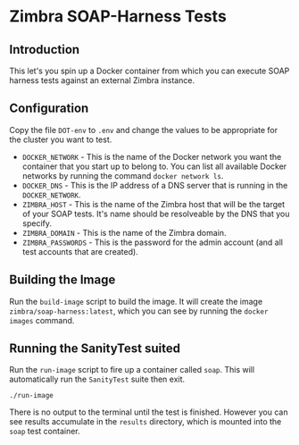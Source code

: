 # Zimbra SOAP-Harness Tests

## Introduction

This let's you spin up a Docker container from which you can execute SOAP harness tests
against an external Zimbra instance.

## Configuration

Copy the file `DOT-env` to `.env` and change the values to be appropriate for the cluster you
want to test.

- `DOCKER_NETWORK` - This is the name of the Docker network you want the container that you start up to belong to. You can list all available Docker networks by running the command `docker network ls`.
- `DOCKER_DNS` - This is the IP address of a DNS server that is running in the `DOCKER_NETWORK`.
- `ZIMBRA_HOST` - This is the name of the Zimbra host that will be the target of your SOAP tests.  It's name should be resolveable by the DNS that you specify.
- `ZIMBRA_DOMAIN` - This is the name of the Zimbra domain.
- `ZIMBRA_PASSWORDS` - This is the password for the admin account (and all test accounts that are created).

## Building the Image

Run the `build-image` script to build the image. It will create the image `zimbra/soap-harness:latest`, which you can see by running the `docker images` command.

## Running the SanityTest suited

Run the `run-image` script to fire up a container called `soap`.  This will automatically run the `SanityTest` suite then exit.

	./run-image

There is no output to the terminal until the test is finished. However you can see results accumulate in the `results` directory, which is mounted into the `soap` test container.
